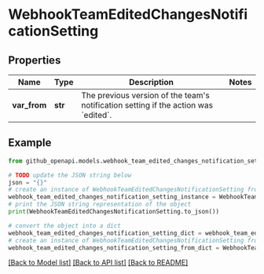 # WebhookTeamEditedChangesNotificationSetting


## Properties

Name | Type | Description | Notes
------------ | ------------- | ------------- | -------------
**var_from** | **str** | The previous version of the team&#39;s notification setting if the action was &#x60;edited&#x60;. | 

## Example

```python
from github_openapi.models.webhook_team_edited_changes_notification_setting import WebhookTeamEditedChangesNotificationSetting

# TODO update the JSON string below
json = "{}"
# create an instance of WebhookTeamEditedChangesNotificationSetting from a JSON string
webhook_team_edited_changes_notification_setting_instance = WebhookTeamEditedChangesNotificationSetting.from_json(json)
# print the JSON string representation of the object
print(WebhookTeamEditedChangesNotificationSetting.to_json())

# convert the object into a dict
webhook_team_edited_changes_notification_setting_dict = webhook_team_edited_changes_notification_setting_instance.to_dict()
# create an instance of WebhookTeamEditedChangesNotificationSetting from a dict
webhook_team_edited_changes_notification_setting_from_dict = WebhookTeamEditedChangesNotificationSetting.from_dict(webhook_team_edited_changes_notification_setting_dict)
```
[[Back to Model list]](../README.md#documentation-for-models) [[Back to API list]](../README.md#documentation-for-api-endpoints) [[Back to README]](../README.md)


